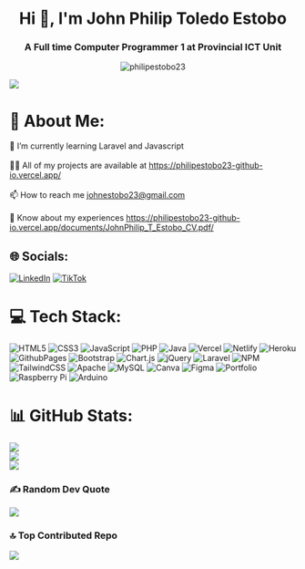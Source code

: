 
<h1 align="center">Hi 👋, I'm John Philip Toledo Estobo</h1>
<h3 align="center">A Full time Computer Programmer 1 at Provincial ICT Unit</h3>

<p align="center"> <img src="https://komarev.com/ghpvc/?username=philipestobo23&label=Profile%20views&color=0e75b6&style=flat" alt="philipestobo23" /> </p>

<!-- <p align="left"> <a href="https://github.com/ryo-ma/github-profile-trophy"><img src="https://github-profile-trophy.vercel.app/?username=philipestobo23" alt="philipestobo23" /></a> </p> -->
[![](https://visitcount.itsvg.in/api?id=philipestobo23&icon=0&color=0)](https://visitcount.itsvg.in)

# 💫 About Me:
🌱 I’m currently learning Laravel and Javascript<br><br>👨‍💻 All of my projects are available at https://philipestobo23-github-io.vercel.app/<br><br>📫 How to reach me johnestobo23@gmail.com<br><br>📄 Know about my experiences https://philipestobo23-github-io.vercel.app/documents/JohnPhilip_T_Estobo_CV.pdf/


## 🌐 Socials:
[![LinkedIn](https://img.shields.io/badge/LinkedIn-%230077B5.svg?logo=linkedin&logoColor=white)](https://linkedin.com/in/https://www.linkedin.com/in/john-philip-estobo-b99175239/) [![TikTok](https://img.shields.io/badge/TikTok-%23000000.svg?logo=TikTok&logoColor=white)](https://tiktok.com/@philip_toledo) 

# 💻 Tech Stack:
![HTML5](https://img.shields.io/badge/html5-%23E34F26.svg?style=flat&logo=html5&logoColor=white) ![CSS3](https://img.shields.io/badge/css3-%231572B6.svg?style=flat&logo=css3&logoColor=white) ![JavaScript](https://img.shields.io/badge/javascript-%23323330.svg?style=flat&logo=javascript&logoColor=%23F7DF1E) ![PHP](https://img.shields.io/badge/php-%23777BB4.svg?style=flat&logo=php&logoColor=white) ![Java](https://img.shields.io/badge/java-%23ED8B00.svg?style=flat&logo=openjdk&logoColor=white) ![Vercel](https://img.shields.io/badge/vercel-%23000000.svg?style=flat&logo=vercel&logoColor=white) ![Netlify](https://img.shields.io/badge/netlify-%23000000.svg?style=flat&logo=netlify&logoColor=#00C7B7) ![Heroku](https://img.shields.io/badge/heroku-%23430098.svg?style=flat&logo=heroku&logoColor=white) ![GithubPages](https://img.shields.io/badge/github%20pages-121013?style=flat&logo=github&logoColor=white) ![Bootstrap](https://img.shields.io/badge/bootstrap-%238511FA.svg?style=flat&logo=bootstrap&logoColor=white) ![Chart.js](https://img.shields.io/badge/chart.js-F5788D.svg?style=flat&logo=chart.js&logoColor=white) ![jQuery](https://img.shields.io/badge/jquery-%230769AD.svg?style=flat&logo=jquery&logoColor=white) ![Laravel](https://img.shields.io/badge/laravel-%23FF2D20.svg?style=flat&logo=laravel&logoColor=white) ![NPM](https://img.shields.io/badge/NPM-%23CB3837.svg?style=flat&logo=npm&logoColor=white) ![TailwindCSS](https://img.shields.io/badge/tailwindcss-%2338B2AC.svg?style=flat&logo=tailwind-css&logoColor=white) ![Apache](https://img.shields.io/badge/apache-%23D42029.svg?style=flat&logo=apache&logoColor=white) ![MySQL](https://img.shields.io/badge/mysql-%2300000f.svg?style=flat&logo=mysql&logoColor=white) ![Canva](https://img.shields.io/badge/Canva-%2300C4CC.svg?style=flat&logo=Canva&logoColor=white) ![Figma](https://img.shields.io/badge/figma-%23F24E1E.svg?style=flat&logo=figma&logoColor=white) ![Portfolio](https://img.shields.io/badge/Portfolio-%23000000.svg?style=flat&logo=firefox&logoColor=#FF7139) ![Raspberry Pi](https://img.shields.io/badge/-RaspberryPi-C51A4A?style=flat&logo=Raspberry-Pi) ![Arduino](https://img.shields.io/badge/-Arduino-00979D?style=flat&logo=Arduino&logoColor=white)
# 📊 GitHub Stats:
![](https://github-readme-stats.vercel.app/api?username=philipestobo23&theme=dark&hide_border=false&include_all_commits=true&count_private=true)<br/>
![](https://github-readme-streak-stats.herokuapp.com/?user=philipestobo23&theme=dark&hide_border=false)<br/>
![](https://github-readme-stats.vercel.app/api/top-langs/?username=philipestobo23&theme=dark&hide_border=false&include_all_commits=true&count_private=true&layout=compact)

### ✍️ Random Dev Quote
![](https://quotes-github-readme.vercel.app/api?type=vetical&theme=tokyonight)

### 🔝 Top Contributed Repo
![](https://github-contributor-stats.vercel.app/api?username=philipestobo23&limit=5&theme=nord&combine_all_yearly_contributions=true)



